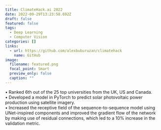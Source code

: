 ```yaml
---
title: ClimateHack.ai 2022
date: 2022-09-29T13:23:58.692Z
draft: false
featured: false
tags:
  - Deep Learning
  - Computer Vision
categories: []
links:
  - url: https://github.com/alexbuburuzan/climatehack
    name: GitHub
image:
  filename: featured.png
  focal_point: Smart
  preview_only: false
  caption: ""
---
```

• Ranked 6th out of the 25 top universities from the UK, US and Canada.\
• Developed a model in PyTorch to predict solar photovoltaic power production using satellite imagery.\
• Increased the receptive field of the sequence-to-sequence model using UNet-inspired components and improved the gradient flow of the network by making use of residual connections, which led to a 10% increase in the validation metric.
